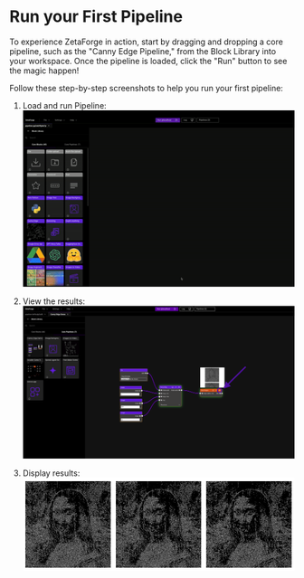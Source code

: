 # Run your First Pipeline

To experience ZetaForge in action, start by dragging and dropping a core pipeline, such as the "Canny Edge Pipeline," from the Block Library into your workspace. Once the pipeline is loaded, click the "Run" button to see the magic happen!

Follow these step-by-step screenshots to help you run your first pipeline:

1. Load and run Pipeline:
   ![run-a-core-pipeline-example.gif](assets%2Frun-a-core-pipeline-example.gif)

2. View the results:
   ![view-result-button.png](assets%2Fview-result-button.png)

3. Display results:
   ![canny-edge-mona-result.png](assets%2Fcanny-edge-mona-result.png)
